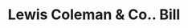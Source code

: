 ---
doi: 10.7916/D8SF478N
date_other: '1880'
date_other_textual: 1880-1889
form: printed ephemera
genre:
- Invoices
name:
- Lewis Coleman & Co.
object_in_context_url: https://biggert.cul.columbia.edu/items/view/ave_biggert_00417
subject_hierarchical_geographic:
- Boston, Massachusetts, United States
subject_name:
- Lewis Coleman & Co.
title: Lewis Coleman & Co.. Bill
sort_title: Lewis Coleman & Co.. Bill
call_number: ave_biggert_00417
coordinates:
- 42.35805555555556,-71.06361111111111
pid: ave_biggert_00417
identifiers: ave_biggert_00417
thumbnail: https://derivativo-2.library.columbia.edu/iiif/2/ldpd:344050/full/!256,256/0/native.jpg
permalink: "/biggert/ave_biggert_00417/"
layout: iiif-image-page
---